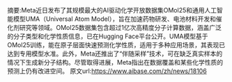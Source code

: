 摘要:Meta近日发布了其规模最大的AI驱动化学开放数据集OMol25和通用人工智能模型UMA（Universal Atom Model），旨在加速药物研发、电池材料开发和催化剂研究等领域。OMol25数据集包含超过1亿次高精度分子计算数据，涵盖广泛的分子类型和化学性质信息，已在Hugging Face平台公开。UMA模型基于OMol25训练，能在原子层面快速预测化学性质，适用于多种应用场景，其表现已达到专用模型水准。此外，Meta还推出了“伴随采样”技术，可在缺乏真实样本的情况下生成新分子结构。尽管取得进展，Meta指出在数据覆盖和某些化学性质的预测上仍有改进空间。
原文url:https://www.aibase.com/zh/news/18106